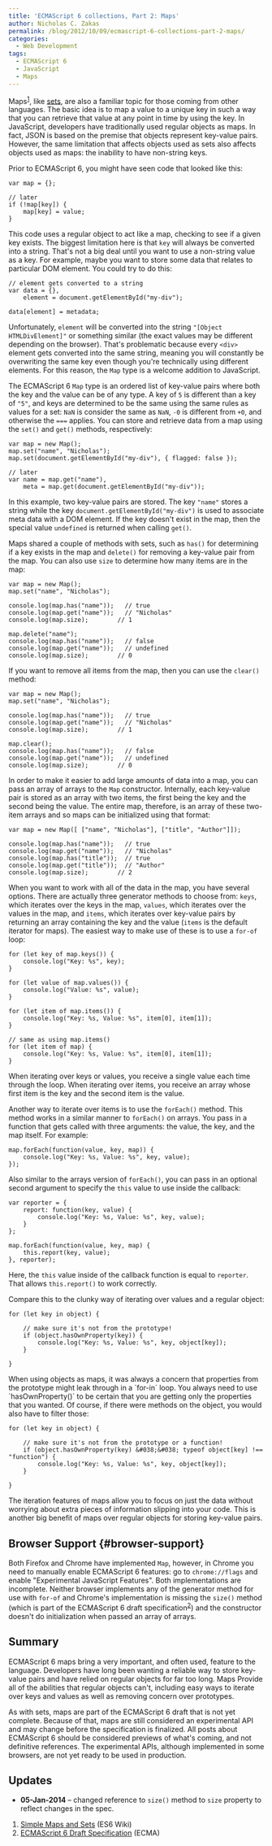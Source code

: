 ```yaml
---
title: 'ECMAScript 6 collections, Part 2: Maps'
author: Nicholas C. Zakas
permalink: /blog/2012/10/09/ecmascript-6-collections-part-2-maps/
categories:
  - Web Development
tags:
  - ECMAScript 6
  - JavaScript
  - Maps
---
```

Maps<sup>[1]</sup>, like [sets][1], are also a familiar topic for those coming from other languages. The basic idea is to map a value to a unique key in such a way that you can retrieve that value at any point in time by using the key. In JavaScript, developers have traditionally used regular objects as maps. In fact, JSON is based on the premise that objects represent key-value pairs. However, the same limitation that affects objects used as sets also affects objects used as maps: the inability to have non-string keys.

Prior to ECMAScript 6, you might have seen code that looked like this:

    var map = {};
    
    // later
    if (!map[key]) {
        map[key] = value;
    }

This code uses a regular object to act like a map, checking to see if a given key exists. The biggest limitation here is that `key` will always be converted into a string. That's not a big deal until you want to use a non-string value as a key. For example, maybe you want to store some data that relates to particular DOM element. You could try to do this:

    // element gets converted to a string
    var data = {},
        element = document.getElementById("my-div");
    
    data[element] = metadata;

Unfortunately, `element` will be converted into the string `"[Object HTMLDivElement]"` or something similar (the exact values may be different depending on the browser). That's problematic because every `<div>` element gets converted into the same string, meaning you will constantly be overwriting the same key even though you're technically using different elements. For this reason, the `Map` type is a welcome addition to JavaScript.

The ECMAScript 6 `Map` type is an ordered list of key-value pairs where both the key and the value can be of any type. A key of `5` is different than a key of `"5"`, and keys are determined to be the same using the same rules as values for a set: `NaN` is consider the same as `NaN`, `-0` is different from `+0`, and otherwise the `===` applies. You can store and retrieve data from a map using the `set()` and `get()` methods, respectively:

    var map = new Map();
    map.set("name", "Nicholas");
    map.set(document.getElementById("my-div"), { flagged: false });
    
    // later
    var name = map.get("name"),
        meta = map.get(document.getElementById("my-div"));

In this example, two key-value pairs are stored. The key `"name"` stores a string while the key `document.getElementById("my-div")` is used to associate meta data with a DOM element. If the key doesn't exist in the map, then the special value `undefined` is returned when calling `get()`.

Maps shared a couple of methods with sets, such as `has()` for determining if a key exists in the map and `delete()` for removing a key-value pair from the map. You can also use `size` to determine how many items are in the map:

    var map = new Map();
    map.set("name", "Nicholas");
    
    console.log(map.has("name"));   // true
    console.log(map.get("name"));   // "Nicholas"
    console.log(map.size);        // 1
    
    map.delete("name");
    console.log(map.has("name"));   // false
    console.log(map.get("name"));   // undefined
    console.log(map.size);        // 0

If you want to remove all items from the map, then you can use the `clear()` method:

    var map = new Map();
    map.set("name", "Nicholas");
    
    console.log(map.has("name"));   // true
    console.log(map.get("name"));   // "Nicholas"
    console.log(map.size);        // 1
    
    map.clear();
    console.log(map.has("name"));   // false
    console.log(map.get("name"));   // undefined
    console.log(map.size);        // 0

In order to make it easier to add large amounts of data into a map, you can pass an array of arrays to the `Map` constructor. Internally, each key-value pair is stored as an array with two items, the first being the key and the second being the value. The entire map, therefore, is an array of these two-item arrays and so maps can be initialized using that format:

    var map = new Map([ ["name", "Nicholas"], ["title", "Author"]]);
    
    console.log(map.has("name"));   // true
    console.log(map.get("name"));   // "Nicholas"
    console.log(map.has("title"));  // true
    console.log(map.get("title"));  // "Author"
    console.log(map.size);        // 2

When you want to work with all of the data in the map, you have several options. There are actually three generator methods to choose from: `keys`, which iterates over the keys in the map, `values`, which iterates over the values in the map, and `items`, which iterates over key-value pairs by returning an array containing the key and the value (`items` is the default iterator for maps). The easiest way to make use of these is to use a `for-of` loop:

    for (let key of map.keys()) {
        console.log("Key: %s", key);
    }
    
    for (let value of map.values()) {
        console.log("Value: %s", value);
    }
    
    for (let item of map.items()) {
        console.log("Key: %s, Value: %s", item[0], item[1]);
    }
    
    // same as using map.items()
    for (let item of map) {
        console.log("Key: %s, Value: %s", item[0], item[1]);
    }

When iterating over keys or values, you receive a single value each time through the loop. When iterating over items, you receive an array whose first item is the key and the second item is the value.

Another way to iterate over items is to use the `forEach()` method. This method works in a similar manner to `forEach()` on arrays. You pass in a function that gets called with three arguments: the value, the key, and the map itself. For example:

    map.forEach(function(value, key, map)) {
        console.log("Key: %s, Value: %s", key, value);
    });

Also similar to the arrays version of `forEach()`, you can pass in an optional second argument to specify the `this` value to use inside the callback:

    var reporter = {
        report: function(key, value) {
            console.log("Key: %s, Value: %s", key, value);
        }
    };
    
    map.forEach(function(value, key, map) {
        this.report(key, value);
    }, reporter);

Here, the `this` value inside of the callback function is equal to `reporter`. That allows `this.report()` to work correctly.

Compare this to the clunky way of iterating over values and a regular object:

    for (let key in object) {
    
        // make sure it's not from the prototype!
        if (object.hasOwnProperty(key)) {
            console.log("Key: %s, Value: %s", key, object[key]);
        }
    
    }

When using objects as maps, it was always a concern that properties from the prototype might leak through in a \`for-in\` loop. You always need to use \`hasOwnProperty()\` to be certain that you are getting only the properties that you wanted. Of course, if there were methods on the object, you would also have to filter those:

    for (let key in object) {
    
        // make sure it's not from the prototype or a function!
        if (object.hasOwnProperty(key) &#038;&#038; typeof object[key] !== "function") {
            console.log("Key: %s, Value: %s", key, object[key]);
        }
    
    }

The iteration features of maps allow you to focus on just the data without worrying about extra pieces of information slipping into your code. This is another big benefit of maps over regular objects for storing key-value pairs.

## Browser Support {#browser-support}

Both Firefox and Chrome have implemented `Map`, however, in Chrome you need to manually enable ECMAScript 6 features: go to `chrome://flags` and enable "Experimental JavaScript Features". Both implementations are incomplete. Neither browser implements any of the generator method for use with `for-of` and Chrome's implementation is missing the `size()` method (which is part of the ECMAScript 6 draft specification<sup>[2]</sup>) and the constructor doesn't do initialization when passed an array of arrays.

## Summary

ECMAScript 6 maps bring a very important, and often used, feature to the language. Developers have long been wanting a reliable way to store key-value pairs and have relied on regular objects for far too long. Maps Provide all of the abilities that regular objects can't, including easy ways to iterate over keys and values as well as removing concern over prototypes.

As with sets, maps are part of the ECMAScript 6 draft that is not yet complete. Because of that, maps are still considered an experimental API and may change before the specification is finalized. All posts about ECMAScript 6 should be considered previews of what's coming, and not definitive references. The experimental APIs, although implemented in some browsers, are not yet ready to be used in production.

## Updates

  * **05-Jan-2014** &#8211; changed reference to `size()` method to `size` property to reflect changes in the spec.


  1. [Simple Maps and Sets][2] (ES6 Wiki)
  2. [ECMAScript 6 Draft Specification][3] (ECMA)

 [1]: {{site.url}}/blog/2012/09/25/ecmascript-6-collections-part-1-sets/
 [2]: http://wiki.ecmascript.org/doku.php?id=harmony:simple_maps_and_sets
 [3]: http://wiki.ecmascript.org/doku.php?id=harmony:specification_drafts
